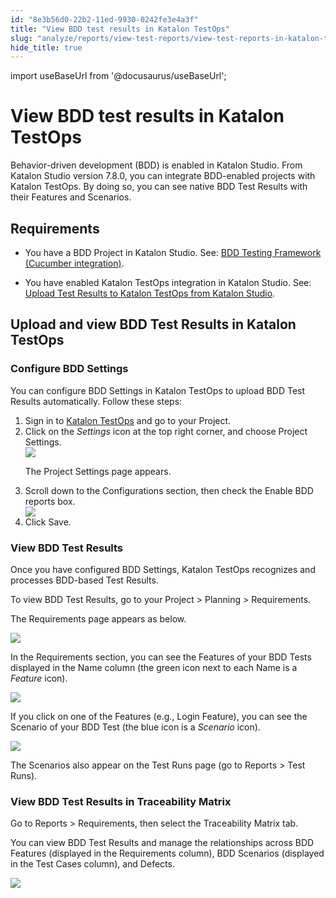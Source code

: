 ```yaml
---
id: "8e3b56d0-22b2-11ed-9930-0242fe3e4a3f"
title: "View BDD test results in Katalon TestOps"
slug: "analyze/reports/view-test-reports/view-test-reports-in-katalon-testops/view-bdd-test-results-in-katalon-testops"
hide_title: true
---
```

import useBaseUrl from '@docusaurus/useBaseUrl';


# <a id="id" class="anchor_top_offset"/><a id="ariaid-title1" class="anchor_top_offset"/>View BDD test results in <span xmlns="http://www.w3.org/1999/xhtml" className="ph">Katalon TestOps</span> 

<p xmlns="http://www.w3.org/1999/xhtml" className="p">Behavior-driven development (BDD) is enabled in Katalon Studio. From Katalon Studio version 7.8.0, you can integrate BDD-enabled projects with Katalon TestOps. By doing so, you can see native BDD Test Results with their Features and Scenarios.</p> 

## Requirements

<ul xmlns="http://www.w3.org/1999/xhtml" className="ul"><li className="li"><p className="p">You have a BDD Project in Katalon Studio. See: <a className="xref" href="/general-information/supported-integration/supported-integration-overview/bdd-testing-framework-cucumber-integration-overview">BDD Testing Framework (Cucumber integration)</a>.</p></li><li className="li"><p className="p">You have enabled Katalon TestOps integration in Katalon Studio. See: <a className="xref" href="#">Upload Test Results to Katalon TestOps from Katalon Studio</a>.</p></li></ul> 
    

## <a id="id_1" class="anchor_top_offset"/>Upload and view BDD Test Results in Katalon TestOps

    
              

### <a id="task-1737" class="anchor_top_offset"/>Configure BDD Settings

<section xmlns="http://www.w3.org/1999/xhtml" className="section context"><p className="p">You can configure BDD Settings in Katalon TestOps to upload BDD     Test Results automatically. Follow these steps:</p></section> 
<ol xmlns="http://www.w3.org/1999/xhtml" className="ol steps"><li className="li step stepexpand"><span className="ph cmd">Sign in to <a className="xref j-external-link" href="https://testops.katalon.io/login" target="_blank">Katalon         TestOps</a> and go to your Project.</span></li><li className="li step stepexpand"><span className="ph cmd">Click on the <em className="ph i">Settings</em> icon at the top right corner, and       choose <span className="ph uicontrol">Project Settings</span>.</span><div className="itemgroup info"><img className="image" width={400} src={useBaseUrl("/58c5dd90-5c1e-11ed-a602-0242cfbc79b5.png")} /></div><div className="itemgroup stepresult"><p className="p">The <span className="ph uicontrol">Project Settings</span> page appears.</p></div></li><li className="li step stepexpand"><span className="ph cmd">Scroll down to the <span className="ph uicontrol">Configurations</span> section, then       check the <span className="ph uicontrol">Enable BDD reports</span> box.</span><div className="itemgroup info"><img className="image" width={850} src={useBaseUrl("/58b67440-5c1e-11ed-a602-0242cfbc79b5.png")} /></div></li><li className="li step stepexpand"><span className="ph cmd">Click <span className="ph uicontrol">Save</span>.</span></li></ol> 

### <a id="id_3" class="anchor_top_offset"/>View BDD Test Results

<p xmlns="http://www.w3.org/1999/xhtml" className="p">Once you have configured BDD Settings, Katalon TestOps recognizes and processes BDD-based Test Results.</p> 
<p xmlns="http://www.w3.org/1999/xhtml" className="p">To view BDD Test Results, go to your <span className="ph uicontrol">Project</span> &gt; <span className="ph uicontrol">Planning</span> &gt; <span className="ph uicontrol">Requirements</span>.</p> 
<p xmlns="http://www.w3.org/1999/xhtml" className="p">The <span className="ph uicontrol">Requirements</span> page appears as below.</p> 
<p xmlns="http://www.w3.org/1999/xhtml" className="p"><img className="image" width={850} src={useBaseUrl("/58b9a890-5c1e-11ed-a602-0242cfbc79b5.png")} /></p> 
<p xmlns="http://www.w3.org/1999/xhtml" className="p">In the <span className="ph uicontrol">Requirements</span> section, you can see the Features of your BDD Tests displayed in the <span className="ph uicontrol">Name</span> column (the green icon next to each Name is a <em className="ph i">Feature</em> icon).</p> 
<p xmlns="http://www.w3.org/1999/xhtml" className="p"><img className="image" width={850} src={useBaseUrl("/58cc9450-5c1e-11ed-a602-0242cfbc79b5.png")} /></p> 
<p xmlns="http://www.w3.org/1999/xhtml" className="p">If you click on one of the Features (e.g., Login Feature), you can see the Scenario of your BDD Test (the blue icon is a <em className="ph i">Scenario</em> icon).</p> 
<p xmlns="http://www.w3.org/1999/xhtml" className="p"><img className="image" width={850} src={useBaseUrl("/58b22e80-5c1e-11ed-a602-0242cfbc79b5.png")} /></p> 
<p xmlns="http://www.w3.org/1999/xhtml" className="p">The Scenarios also appear on the <span className="ph uicontrol">Test Runs</span> page (go to <span className="ph uicontrol">Reports</span> &gt; <span className="ph uicontrol">Test Runs</span>).</p> 

### <a id="id_4" class="anchor_top_offset"/>View BDD Test Results in Traceability Matrix

<p xmlns="http://www.w3.org/1999/xhtml" className="p">Go to <span className="ph uicontrol">Reports</span> &gt; <span className="ph uicontrol">Requirements</span>, then select the <span className="ph uicontrol">Traceability Matrix</span> tab.</p> 
<p xmlns="http://www.w3.org/1999/xhtml" className="p">You can view BDD Test Results and manage the relationships across BDD Features (displayed in the <span className="ph uicontrol">Requirements</span> column), BDD Scenarios (displayed in the <span className="ph uicontrol">Test Cases</span> column), and Defects.</p> 
<p xmlns="http://www.w3.org/1999/xhtml" className="p"><img className="image" width={850} src={useBaseUrl("/58c938f0-5c1e-11ed-a602-0242cfbc79b5.png")} /></p> 
